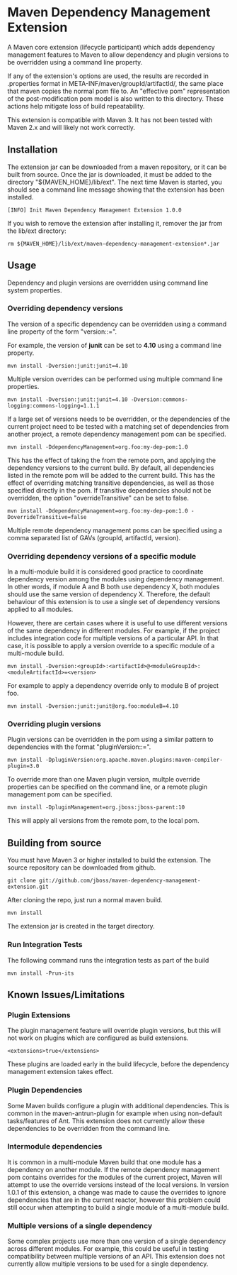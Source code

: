 # Maven Dependency Management Extension

A Maven core extension (lifecycle participant) which adds dependency management features to Maven to allow dependency and plugin versions to be overridden using a command line property.

If any of the extension's options are used, the results are recorded in .properties format in META-INF/maven/groupId/artifactId/, the same place that maven copies the normal pom file to. An "effective pom" representation of the post-modification pom model is also written to this directory. These actions help mitigate loss of build repeatability.

This extension is compatible with Maven 3.  It has not been tested with Maven 2.x and will likely not work correctly.

## Installation

The extension jar can be downloaded from a maven repository, or it can be built from source.  Once the jar is downloaded, it must be added to the directory "${MAVEN_HOME}/lib/ext".  The next time Maven is started, you should see a command line message showing that the extension has been installed.

    [INFO] Init Maven Dependency Management Extension 1.0.0

If you wish to remove the extension after installing it, remover the jar from the lib/ext directory:

    rm ${MAVEN_HOME}/lib/ext/maven-dependency-management-extension*.jar


## Usage

Dependency and plugin versions are overridden using command line system properties.

### Overriding dependency versions

The version of a specific dependency can be overridden using a command line property of the form "version:<groupId>:<artifactId>=<version>".

For example, the version of **junit** can be set to **4.10** using a command line property.

    mvn install -Dversion:junit:junit=4.10

Multiple version overrides can be performed using multiple command line properties.

    mvn install -Dversion:junit:junit=4.10 -Dversion:commons-logging:commons-logging=1.1.1

If a large set of versions needs to be overridden, or the dependencies of the current project need to be tested with a matching set of 
dependencies from another project, a remote dependency management pom can be specified.

    mvn install -DdependencyManagement=org.foo:my-dep-pom:1.0

This has the effect of taking the <dependencyManagement/> from the remote pom, and applying the dependency versions to the current build.
By default, all dependencies listed in the remote pom will be added to the current build.  This has the effect of overriding matching 
transitive dependencies, as well as those specified directly in the pom.  If transitive dependencies should not be overridden, the option "overrideTransitive" can be set to false.

    mvn install -DdependencyManagement=org.foo:my-dep-pom:1.0 -DoverrideTransitive=false

Multiple remote dependency management poms can be specified using a comma separated list of GAVs (groupId, artifactId, version).


### Overriding dependency versions of a specific module

In a multi-module build it is considered good practice to coordinate dependency version among
the modules using dependency management.  In other words, if module A and B both use dependency X, 
both modules should use the same version of dependency X.  Therefore, the default behaviour of this
extension is to use a single set of dependency versions applied to all modules.

However, there are certain cases where it is useful to use different versions of the same dependency
in different modules.  For example, if the project includes integration code for multiple 
versions of a particular API.  In that case, it is possible to apply a version override to 
a specific module of a multi-module build.

    mvn install -Dversion:<groupId>:<artifactId>@<moduleGroupId>:<moduleArtifactId>=<version>

For example to apply a dependency override only to module B of project foo.

    mvn install -Dversion:junit:junit@org.foo:moduleB=4.10

### Overriding plugin versions

Plugin versions can be overridden in the pom using a similar pattern to dependencies with the format "pluginVersion:<groupId>:<artifactId>=<version>".

    mvn install -DpluginVersion:org.apache.maven.plugins:maven-compiler-plugin=3.0

To override more than one Maven plugin version, multple override properties can be specified on the command line, or a remote plugin management pom can be specified.

    mvn install -DpluginManagement=org.jboss:jboss-parent:10

This will apply all <pluginManagement/> versions from the remote pom, to the local pom.

## Building from source

You must have Maven 3 or higher installed to build the extension.  The source repository can be downloaded from github.

    git clone git://github.com/jboss/maven-dependency-management-extension.git

After cloning the repo, just run a normal maven build.

    mvn install

The extension jar is created in the target directory.

### Run Integration Tests

The following command runs the integration tests as part of the build

    mvn install -Prun-its


## Known Issues/Limitations

### Plugin Extensions

The plugin management feature will override plugin versions, but this will not work on plugins which are 
configured as build extensions.

    <extensions>true</extensions>

These plugins are loaded early in the build lifecycle, before the dependency management extension takes effect.

### Plugin Dependencies

Some Maven builds configure a plugin with additional dependencies.  This is common in the 
maven-antrun-plugin for example when using non-default tasks/features of Ant.  This extension does not 
currently allow these dependencies to be overridden from the command line.

### Intermodule dependencies

It is common in a multi-module Maven build that one module has a dependency on another module.  If the remote
dependency management pom contains overrides for the modules of the current project,  Maven will attempt
to use the override versions instead of the local versions.  In version 1.0.1 of this extension, a change was made
to cause the overrides to ignore dependencies that are in the current reactor, however this problem could still
occur when attempting to build a single module of a multi-module build. 

### Multiple versions of a single dependency

Some complex projects use more than one version of a single dependency across different modules.  For example,
this could be useful in testing compatibility between multiple versions of an API.  This extension does not
currently allow multiple versions to be used for a single dependency.

